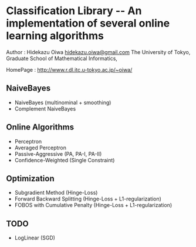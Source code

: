 Classification Library -- An implementation of several online learning algorithms
=================================================================================

Author : Hidekazu Oiwa <hidekazu.oiwa@gmail.com>
         The University of Tokyo,
         Graduate School of Mathematical Informatics,

HomePage : http://www.r.dl.itc.u-tokyo.ac.jp/~oiwa/


NaiveBayes
----------

* NaiveBayes (multinominal + smoothing)
* Complement NaiveBayes

Online Algorithms
-----------------

* Perceptron
* Averaged Perceptron
* Passive-Aggressive (PA, PA-I, PA-II)
* Confidence-Weighted (Single Constraint)

Optimization
------------

* Subgradient Method (Hinge-Loss)
* Forward Backward Splitting (Hinge-Loss + L1-regularization)
* FOBOS with Cumulative Penalty (Hinge-Loss + L1-regularization)

TODO
----

* LogLinear (SGD)